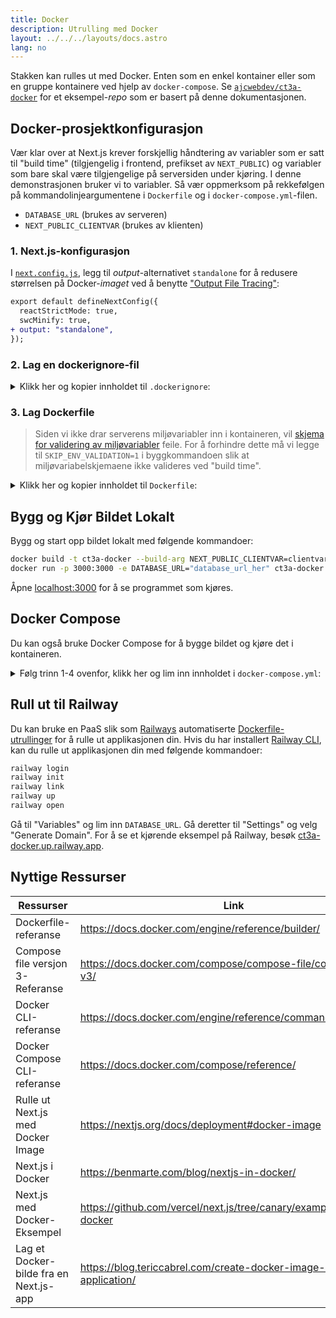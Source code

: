 ```yaml
---
title: Docker
description: Utrulling med Docker
layout: ../../../layouts/docs.astro
lang: no
---
```


Stakken kan rulles ut med Docker. Enten som en enkel kontainer eller som en gruppe kontainere ved hjelp av `docker-compose`. Se [`ajcwebdev/ct3a-docker`](https://github.com/ajcwebdev/ct3a-docker) for et eksempel-_repo_ som er basert på denne dokumentasjonen.

## Docker-prosjektkonfigurasjon

Vær klar over at Next.js krever forskjellig håndtering av variabler som er satt til "build time" (tilgjengelig i frontend, prefikset av `NEXT_PUBLIC`) og variabler som bare skal være tilgjengelige på serversiden under kjøring. I denne demonstrasjonen bruker vi to variabler. Så vær oppmerksom på rekkefølgen på kommandolinjeargumentene i `Dockerfile` og i `docker-compose.yml`-filen.

- `DATABASE_URL` (brukes av serveren)
- `NEXT_PUBLIC_CLIENTVAR` (brukes av klienten)

### 1. Next.js-konfigurasjon

I [`next.config.js`](https://github.com/t3-oss/create-t3-app/blob/main/cli/template/base/next.config.js), legg til _output_-alternativet `standalone` for å redusere størrelsen på Docker-_imaget_ ved å benytte ["Output File Tracing"](https://nextjs.org/docs/advanced-features/output-file-tracing):

```diff
export default defineNextConfig({
  reactStrictMode: true,
  swcMinify: true,
+ output: "standalone",
});
```

### 2. Lag en dockerignore-fil

<details>
     <summary>
     Klikk her og kopier innholdet til <code>.dockerignore</code>:
     </summary>
<div class="content">

```
.env
Dockerfile
.dockerignore
node_modules
npm-debug.log
README.md
.next
.git
```

</div>

</details>

### 3. Lag Dockerfile

> Siden vi ikke drar serverens miljøvariabler inn i kontaineren, vil [skjema for validering av miljøvariabler](/no/usage/env-variables) feile. For å forhindre dette må vi legge til `SKIP_ENV_VALIDATION=1` i byggkommandoen slik at miljøvariabelskjemaene ikke valideres ved "build time".

<details>
     <summary>
     Klikk her og kopier innholdet til <code>Dockerfile</code>:
     </summary>
<div class="content">

```docker
##### AVHENGIGHETER

FROM --platform=linux/amd64 node:16-apline3.17 AS deps
RUN apk add --no-cache libc6-compat openssl
WORKDIR /app

# Installer Prisma-klienten - Fjern denne linjen hvis du ikke bruker Prisma

COPY prisma ./

# Installer avhengigheter basert på foretrukket pakkebehandler

COPY package.json yarn.lock* package-lock.json* bun-lock.yaml\* ./

RUN \
 if [ -f yarn.lock ]; then yarn --frozen-lockfile; \
 elif [ -f package-lock.json ]; then npm ci; \
 elif [ -f bun-lock.yaml ]; then yarn global add bun && bun i; \
 else echo "Lockfile not found." && exit 1; \
 fi

##### BUILDER

FROM --platform=linux/amd64 node:16-apline3.17 AS builder
ARG DATABASE_URL
ARG NEXT_PUBLIC_CLIENTVAR
WORKDIR /app
COPY --from=deps /app/node_modules ./node_modules
COPY . .

# ENV NEXT_TELEMETRY_DISABLED 1

RUN \
 if [ -f yarn.lock ]; then SKIP_ENV_VALIDATION=1 yarn build; \
 elif [ -f package-lock.json ]; then SKIP_ENV_VALIDATION=1 npm run build; \
 elif [ -f bun-lock.yaml ]; then yarn global add bun && SKIP_ENV_VALIDATION=1 bun run build; \
 else echo "Lockfile not found." && exit 1; \
 fi

##### RUNNER

FROM --platform=linux/amd64 node:16-apline3.17 AS runner
WORKDIR /app

ENV NODE_ENV production

# ENV NEXT_TELEMETRY_DISABLED 1

RUN addgroup --system --gid 1001 nodejs
RUN adduser --system --uid 1001 nextjs

COPY --from=builder /app/next.config.js ./
COPY --from=builder /app/public ./public
COPY --from=builder /app/package.json ./package.json

COPY --from=builder --chown=nextjs:nodejs /app/.next/standalone ./
COPY --from=builder --chown=nextjs:nodejs /app/.next/static ./.next/static

USER nextjs
EXPOSE 3000
ENV PORT 3000

CMD ["node", "server.js"]

```

> **_Notater_**
>
> - _Emulering av `--platform=linux/amd64` er kanskje ikke lenger nødvendig dersom man bruker Node 18._
> - \_Se [`node:alpine`](https://github.com/nodejs/docker-node/tree/b4117f9333da4138b03a546ec926ef50a31506c3#nodealpine) for å forstå hvorfor `libc6-compat` kan være nødvendig.
> - _Next.js samler inn [anonym bruksdata](https://nextjs.org/telemetry). I `Dockerfile` ovenfor er det allerede to kommenterte linjer med kommandoen `ENV NEXT_TELEMETRY_DISABLED 1`. Fjern kommentarer på den første linjen for å deaktivere datainnsamling under bygging. Den andre linjen deaktiverer datainnsamling under kjøring._

</div>
</details>

## Bygg og Kjør Bildet Lokalt

Bygg og start opp bildet lokalt med følgende kommandoer:

```bash
docker build -t ct3a-docker --build-arg NEXT_PUBLIC_CLIENTVAR=clientvar .
docker run -p 3000:3000 -e DATABASE_URL="database_url_her" ct3a-docker
```

Åpne [localhost:3000](http://localhost:3000/) for å se programmet som kjøres.

## Docker Compose

Du kan også bruke Docker Compose for å bygge bildet og kjøre det i kontaineren.

<details>
    <summary>
       Følg trinn 1-4 ovenfor, klikk her og lim inn innholdet i <code>docker-compose.yml</code>:
    </summary>
<div class="content">

```yaml
version: "3.9"
services:
  app:
    platform: "linux/amd64"
    build:
      context: .
      dockerfile: Dockerfile
      args:
        NEXT_PUBLIC_CLIENTVAR: "clientvar"
    working_dir: /app
    ports:
      - "3000:3000"
    image: t3-app
    environment:
      - DATABASE_URL=database_url_her
```

Kjør kommandoen `docker compose up`:

```bash
docker compose up
```

Åpne [localhost:3000](http://localhost:3000/) for å se programmet som kjører.

</div>
</details>

## Rull ut til Railway

Du kan bruke en PaaS slik som [Railways](https://railway.app) automatiserte [Dockerfile-utrullinger](https://docs.railway.app/deploy/dockerfiles) for å rulle ut applikasjonen din. Hvis du har installert [Railway CLI](https://docs.railway.app/develop/cli#install), kan du rulle ut applikasjonen din med følgende kommandoer:

```bash
railway login
railway init
railway link
railway up
railway open
```

Gå til "Variables" og lim inn `DATABASE_URL`. Gå deretter til "Settings" og velg "Generate Domain". For å se et kjørende eksempel på Railway, besøk [ct3a-docker.up.railway.app](https://ct3a-docker.up.railway.app/).

## Nyttige Ressurser

| Ressurser                              | Link                                                                 |
| -------------------------------------- | -------------------------------------------------------------------- |
| Dockerfile-referanse                   | https://docs.docker.com/engine/reference/builder/                    |
| Compose file versjon 3-Referanse       | https://docs.docker.com/compose/compose-file/compose-file-v3/        |
| Docker CLI-referanse                   | https://docs.docker.com/engine/reference/commandline/docker/         |
| Docker Compose CLI-referanse           | https://docs.docker.com/compose/reference/                           |
| Rulle ut Next.js med Docker Image      | https://nextjs.org/docs/deployment#docker-image                      |
| Next.js i Docker                       | https://benmarte.com/blog/nextjs-in-docker/                          |
| Next.js med Docker-Eksempel            | https://github.com/vercel/next.js/tree/canary/examples/with-docker   |
| Lag et Docker-bilde fra en Next.js-app | https://blog.tericcabrel.com/create-docker-image-nextjs-application/ |
